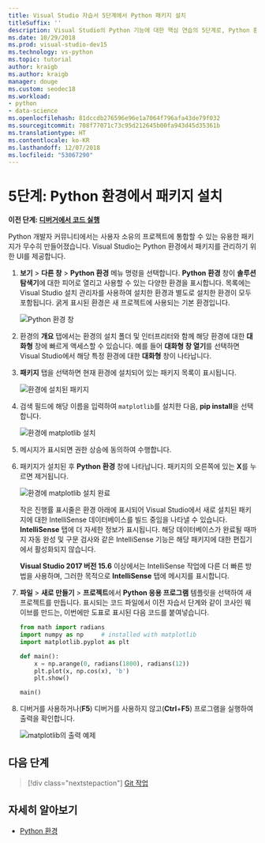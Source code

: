 ```yaml
---
title: Visual Studio 자습서 5단계에서 Python 패키지 설치
titleSuffix: ''
description: Visual Studio의 Python 기능에 대한 핵심 연습의 5단계로, Python 환경에서 패키지를 관리하는 Visual Studio의 기능을 보여줍니다.
ms.date: 10/29/2018
ms.prod: visual-studio-dev15
ms.technology: vs-python
ms.topic: tutorial
author: kraigb
ms.author: kraigb
manager: douge
ms.custom: seodec18
ms.workload:
- python
- data-science
ms.openlocfilehash: 81dccdb276596e96e1a7064f796afa43de79f032
ms.sourcegitcommit: 708f77071c73c95d212645b00fa943d45d35361b
ms.translationtype: HT
ms.contentlocale: ko-KR
ms.lasthandoff: 12/07/2018
ms.locfileid: "53067290"
---
```

# <a name="step-5-install-packages-in-your-python-environment"></a>5단계: Python 환경에서 패키지 설치

**이전 단계: [디버거에서 코드 실행](tutorial-working-with-python-in-visual-studio-step-04-debugging.md)**

Python 개발자 커뮤니티에서는 사용자 소유의 프로젝트에 통합할 수 있는 유용한 패키지가 무수히 만들어졌습니다. Visual Studio는 Python 환경에서 패키지를 관리하기 위한 UI를 제공합니다.

1. **보기** > **다른 창** > **Python 환경** 메뉴 명령을 선택합니다. **Python 환경** 창이 **솔루션 탐색기**에 대한 피어로 열리고 사용할 수 있는 다양한 환경을 표시합니다. 목록에는 Visual Studio 설치 관리자를 사용하여 설치한 환경과 별도로 설치한 환경이 모두 포함됩니다. 굵게 표시된 환경은 새 프로젝트에 사용되는 기본 환경입니다.

   ![Python 환경 창](media/environments-default-view-blue.png)

2. 환경의 **개요** 탭에서는 환경의 설치 폴더 및 인터프리터와 함께 해당 환경에 대한 **대화형** 창에 빠르게 액세스할 수 있습니다. 예를 들어 **대화형 창 열기**를 선택하면 Visual Studio에서 해당 특정 환경에 대한 **대화형** 창이 나타납니다.

3. **패키지** 탭을 선택하면 현재 환경에 설치되어 있는 패키지 목록이 표시됩니다.

   ![환경에 설치된 패키지](media/environments-installed-packages-blue.png)

4. 검색 필드에 해당 이름을 입력하여 `matplotlib`를 설치한 다음, **pip install**을 선택합니다.

   ![환경에 matplotlib 설치](media/environments-add-matplotlib1.png)

5. 메시지가 표시되면 권한 상승에 동의하여 수행합니다.

6. 패키지가 설치된 후 **Python 환경** 창에 나타납니다. 패키지의 오른쪽에 있는 **X**를 누르면 제거됩니다.

   ![환경에 matplotlib 설치 완료](media/environments-add-matplotlib2.png)

   작은 진행률 표시줄은 환경 아래에 표시되어 Visual Studio에서 새로 설치된 패키지에 대한 IntelliSense 데이터베이스를 빌드 중임을 나타낼 수 있습니다. **IntelliSense** 탭에 더 자세한 정보가 표시됩니다. 해당 데이터베이스가 완료될 때까지 자동 완성 및 구문 검사와 같은 IntelliSense 기능은 해당 패키지에 대한 편집기에서 활성화되지 않습니다.

   **Visual Studio 2017 버전 15.6** 이상에서는 IntelliSense 작업에 다른 더 빠른 방법을 사용하며, 그러한 목적으로 **IntelliSense** 탭에 메시지를 표시합니다.

7. **파일** > **새로 만들기** > **프로젝트**에서 **Python 응용 프로그램** 템플릿을 선택하여 새 프로젝트를 만듭니다. 표시되는 코드 파일에서 이전 자습서 단계와 같이 코사인 웨이브를 만드는, 이번에만 도표로 표시된 다음 코드를 붙여넣습니다.

    ```python
    from math import radians
    import numpy as np     # installed with matplotlib
    import matplotlib.pyplot as plt

    def main():
        x = np.arange(0, radians(1800), radians(12))
        plt.plot(x, np.cos(x), 'b')
        plt.show()

    main()
    ```

8. 디버거를 사용하거나(**F5**) 디버거를 사용하지 않고(**Ctrl**+**F5**) 프로그램을 실행하여 출력을 확인합니다.

   ![matplotlib의 출력 예제](media/environments-add-matplotlib3.png)

## <a name="next-step"></a>다음 단계

> [!div class="nextstepaction"]
> [Git 작업](tutorial-working-with-python-in-visual-studio-step-06-working-with-git.md)

## <a name="go-deeper"></a>자세히 알아보기

- [Python 환경](managing-python-environments-in-visual-studio.md)
